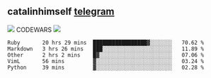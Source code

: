 ## catalinhimself [telegram](https://t.me/catalinhimself) 
![](https://www.codewars.com/users/Catalinhimself/badges/micro) CODEWARS
![](https://github.com/Catalinhimself/Catalinhimself/blob/main/Sakura_Nene_CPP.jpg)
<!--START_SECTION:waka-->
```text
Ruby       20 hrs 29 mins  █████████████████▓░░░░░░░   70.62 % 
Markdown   3 hrs 26 mins   ███░░░░░░░░░░░░░░░░░░░░░░   11.89 % 
Other      2 hrs 2 mins    █▓░░░░░░░░░░░░░░░░░░░░░░░   07.06 % 
VimL       56 mins         ▓░░░░░░░░░░░░░░░░░░░░░░░░   03.24 % 
Python     39 mins         ▓░░░░░░░░░░░░░░░░░░░░░░░░   02.28 % 
```
<!--END_SECTION:waka-->
